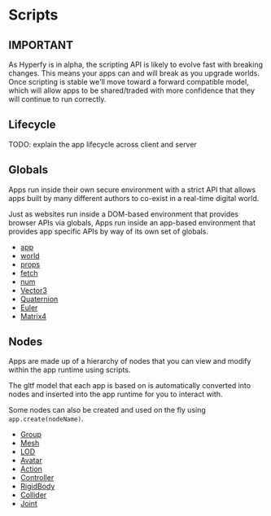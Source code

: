 # Scripts

## IMPORTANT

As Hyperfy is in alpha, the scripting API is likely to evolve fast with breaking changes.
This means your apps can and will break as you upgrade worlds.
Once scripting is stable we'll move toward a forward compatible model, which will allow apps to be shared/traded with more confidence that they will continue to run correctly.

## Lifecycle

TODO: explain the app lifecycle across client and server

## Globals

Apps run inside their own secure environment with a strict API that allows apps built by many different authors to co-exist in a real-time digital world.

Just as websites run inside a DOM-based environment that provides browser APIs via globals, Apps run inside an app-based environment that provides app specific APIs by way of its own set of globals.

- [app](/docs/ref/App.md)
- [world](/docs/ref/World.md)
- [props](/docs/ref/Props.md)
- [fetch](https://developer.mozilla.org/en-US/docs/Web/API/Fetch_API)
- [num](/docs/ref/num.md)
- [Vector3](https://threejs.org/docs/#api/en/math/Vector3)
- [Quaternion](https://threejs.org/docs/#api/en/math/Quaternion)
- [Euler](https://threejs.org/docs/#api/en/math/Euler)
- [Matrix4](https://threejs.org/docs/#api/en/math/Matrix4)

## Nodes

Apps are made up of a hierarchy of nodes that you can view and modify within the app runtime using scripts.

The gltf model that each app is based on is automatically converted into nodes and inserted into the app runtime for you to interact with.

Some nodes can also be created and used on the fly using `app.create(nodeName)`.

- [Group](/docs/ref/Group.md)
- [Mesh](/docs/ref/Mesh.md)
- [LOD](/docs/ref/LOD.md)
- [Avatar](/docs/ref/Avatar.md)
- [Action](/docs/ref/Action.md)
- [Controller](/docs/ref/Controller.md)
- [RigidBody](/docs/ref/RigidBody.md)
- [Collider](/docs/ref/Collider.md)
- [Joint](/docs/ref/Joint.md)